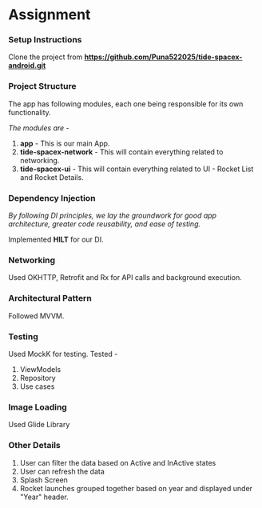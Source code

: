 # Assignment

### Setup Instructions

Clone the project from **https://github.com/Puna522025/tide-spacex-android.git**

### Project Structure

The app has following modules, each one being responsible for its own functionality.

_The modules are -_
1. **app** - This is our main App.
2. **tide-spacex-network** - This will contain everything related to networking.
3. **tide-spacex-ui** - This will contain everything related to UI - Rocket List and Rocket Details.

### Dependency Injection

_By following DI principles, we lay the groundwork for good app architecture, greater code reusability, and ease of testing._

Implemented **HILT** for our DI.

### Networking

Used OKHTTP, Retrofit and Rx for API calls and background execution.

### Architectural Pattern

Followed MVVM.

### Testing

Used MockK for testing. Tested - 
1. ViewModels
2. Repository
3. Use cases

### Image Loading

Used Glide Library

### Other Details

1. User can filter the data based on Active and InActive states
2. User can refresh the data
3. Splash Screen
4. Rocket launches grouped together based on year and displayed under "Year" header.
